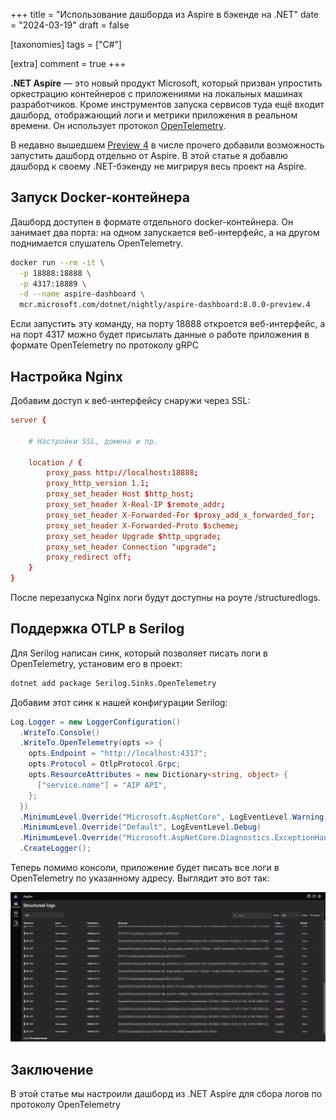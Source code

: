 +++
title = "Использование дашборда из Aspire в бэкенде на .NET"
date = "2024-03-19"
draft = false

[taxonomies]
tags = ["C#"]

[extra]
comment = true
+++

**.NET Aspire** — это новый продукт Microsoft, который призван упростить оркестрацию контейнеров с приложениями на локальных машинах разработчиков. Кроме инструментов запуска сервисов туда ещё входит дашборд, отображающий логи и метрики приложения в реальном времени. Он использует протокол [OpenTelemetry](https://opentelemetry.io/).

В недавно вышедшем [Preview 4](https://learn.microsoft.com/en-us/dotnet/aspire/whats-new/preview-4) в числе прочего добавили возможность запустить дашборд отдельно от Aspire. В этой статье я добавлю дашборд к своему .NET-бэкенду не мигрируя весь проект на Aspire.

<!--more-->

## Запуск Docker-контейнера

Дашборд доступен в формате отдельного docker-контейнера. Он занимает два порта: на одном запускается веб-интерфейс, а на другом поднимается слушатель OpenTelemetry.

```bash
docker run --rm -it \
  -p 18888:18888 \
  -p 4317:18889 \
  -d --name aspire-dashboard \
  mcr.microsoft.com/dotnet/nightly/aspire-dashboard:8.0.0-preview.4
```

Если запустить эту команду, на порту 18888 откроется веб-интерфейс, а на порт 4317 можно будет присылать данные о работе приложения в формате OpenTelemetry по протоколу gRPC

## Настройка Nginx

Добавим доступ к веб-интерфейсу снаружи через SSL:

```conf
server {

    # Настройки SSL, домена и пр.

    location / {
        proxy_pass http://localhost:18888;
        proxy_http_version 1.1;
        proxy_set_header Host $http_host;
        proxy_set_header X-Real-IP $remote_addr;
        proxy_set_header X-Forwarded-For $proxy_add_x_forwarded_for;
        proxy_set_header X-Forwarded-Proto $scheme;
        proxy_set_header Upgrade $http_upgrade;
        proxy_set_header Connection "upgrade";
        proxy_redirect off;
    }
}
```

После перезапуска Nginx логи будут доступны на роуте /structuredlogs.

## Поддержка OTLP в Serilog

Для Serilog написан синк, который позволяет писать логи в OpenTelemetry, установим его в проект:

```bash
dotnet add package Serilog.Sinks.OpenTelemetry
```

Добавим этот синк к нашей конфигурации Serilog:

```cs
Log.Logger = new LoggerConfiguration()
  .WriteTo.Console()
  .WriteTo.OpenTelemetry(opts => {
    opts.Endpoint = "http://localhost:4317";
    opts.Protocol = OtlpProtocol.Grpc;
    opts.ResourceAttributes = new Dictionary<string, object> {
      ["service.name"] = "AIP API",
    };
  })
  .MinimumLevel.Override("Microsoft.AspNetCore", LogEventLevel.Warning)
  .MinimumLevel.Override("Default", LogEventLevel.Debug)
  .MinimumLevel.Override("Microsoft.AspNetCore.Diagnostics.ExceptionHandlerMiddleware", LogEventLevel.Verbose)
  .CreateLogger();
```

Теперь помимо консоли, приложение будет писать все логи в OpenTelemetry по указанному адресу. Выглядит это вот так:

![Image](1.png)

## Заключение

В этой статье мы настроили дашборд из .NET Aspire для сбора логов по протоколу OpenTelemetry
